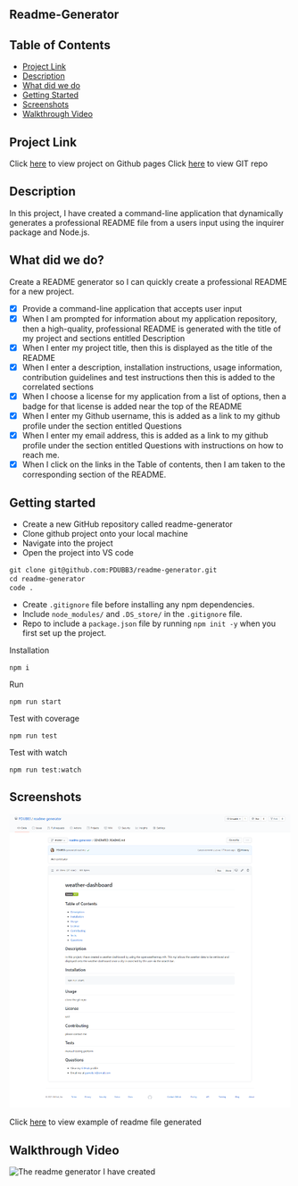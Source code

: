 ## Readme-Generator

<h2> Table of Contents </h2>

- [Project Link](#project-link)
- [Description](#description)
- [What did we do](#what-did-we-do)
- [Getting Started](#getting-started)
- [Screenshots](#screenshots)
- [Walkthrough Video](#walkthrough-video)

## Project Link

Click [here](https://github.com/PDUBB3/readme-generator.git) to view project on Github pages
Click [here](https://pdubb3.github.io/readme-generator/) to view GIT repo

## Description

In this project, I have created a command-line application that dynamically generates a professional README file from a users input using the inquirer package and Node.js.

## What did we do?

Create a README generator so I can quickly create a professional README for a new project.

- [x] Provide a command-line application that accepts user input
- [x] When I am prompted for information about my application repository, then a high-quality, professional README is generated with the title of my project and sections entitled Description
- [x] When I enter my project title, then this is displayed as the title of the README
- [x] When I enter a description, installation instructions, usage information, contribution guidelines and test instructions then this is added to the correlated sections
- [x] When I choose a license for my application from a list of options, then a badge for that license is added near the top of the README
- [x] When I enter my Github username, this is added as a link to my github profile under the section entitled Questions
- [x] When I enter my email address, this is added as a link to my github profile under the section entitled Questions with instructions on how to reach me.
- [x] When I click on the links in the Table of contents, then I am taken to the corresponding section of the README.

## Getting started

- Create a new GitHub repository called readme-generator
- Clone github project onto your local machine
- Navigate into the project
- Open the project into VS code

```
git clone git@github.com:PDUBB3/readme-generator.git
cd readme-generator
code .
```

- Create `.gitignore` file before installing any npm dependencies.
- Include `node_modules/` and `.DS_store/` in the `.gitignore` file.
- Repo to include a `package.json` file by running `npm init -y` when you first set up the project.

Installation

```
npm i

```

Run

```
npm run start

```

Test with coverage

```
npm run test

```

Test with watch

```
npm run test:watch

```

## Screenshots

![The readme file created by using a command-line application](./img/GENERATED-README-md.png)

Click [here](./GENERATED_README.MD) to view example of readme file generated

## Walkthrough Video

![The readme generator I have created](./)
